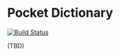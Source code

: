 # Pocket Dictionary

[![Build Status](https://travis-ci.org/sunghyunzz/pocket-dictionary.svg?branch=master)](https://travis-ci.org/sunghyunzz/pocket-dictionary)

(TBD)
